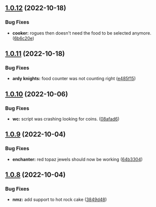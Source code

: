 ## [1.0.12](https://github.com/Torwent/wasp-free/compare/v1.0.11...v1.0.12) (2022-10-18)


### Bug Fixes

* **cooker:** rogues then doesn't need the food to be selected anymore. ([6b6c20e](https://github.com/Torwent/wasp-free/commit/6b6c20e038b96624e0cc18e6f92ae16c931e7eaf))



## [1.0.11](https://github.com/Torwent/wasp-free/compare/v1.0.10...v1.0.11) (2022-10-18)


### Bug Fixes

* **ardy knights:** food counter was not counting right ([e485f15](https://github.com/Torwent/wasp-free/commit/e485f155264a11235d79f7e44c5af9ba99fe0cd5))



## [1.0.10](https://github.com/Torwent/wasp-free/compare/v1.0.9...v1.0.10) (2022-10-06)


### Bug Fixes

* **wc:** script was crashing looking for coins. ([08afad6](https://github.com/Torwent/wasp-free/commit/08afad6a92146327c06ef162de865080e700df13))



## [1.0.9](https://github.com/Torwent/wasp-free/compare/v1.0.8...v1.0.9) (2022-10-04)


### Bug Fixes

* **enchanter:** red topaz jewels should now be working ([64b3304](https://github.com/Torwent/wasp-free/commit/64b3304b6279b0ae14ee4f8b44de70a5380e9d5f))



## [1.0.8](https://github.com/Torwent/wasp-free/compare/v1.0.7...v1.0.8) (2022-10-04)


### Bug Fixes

* **nmz:** add support to hot rock cake ([3849d48](https://github.com/Torwent/wasp-free/commit/3849d48e40bfd388e8e39df04201d0a6cf4beb81))



